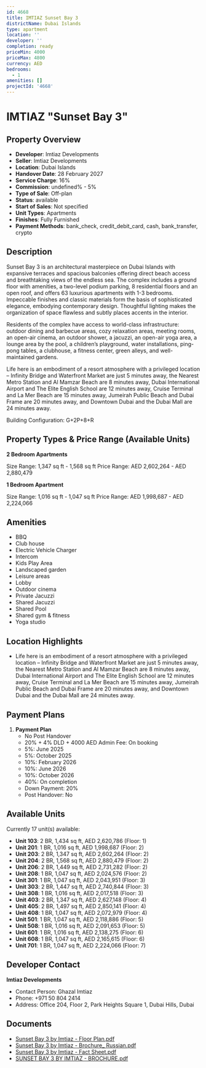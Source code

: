 ```yaml
---
id: 4668
title: IMTIAZ Sunset Bay 3
districtName: Dubai Islands
type: apartment
location: ''
developer: ''
completion: ready
priceMin: 4000
priceMax: 4800
currency: AED
bedrooms:
  - 1
amenities: []
projectId: '4668'
---
```


# IMTIAZ "Sunset Bay 3"

## Property Overview
- **Developer**: Imtiaz Developments
- **Seller**: Imtiaz Developments
- **Location**: Dubai Islands
- **Handover Date**: 28 February 2027
- **Service Charge**: 16%
- **Commission**: undefined% - 5%
- **Type of Sale**: Off-plan
- **Status**: available
- **Start of Sales**: Not specified
- **Unit Types**: Apartments
- **Finishes**: Fully Furnished
- **Payment Methods**: bank_check, credit_debit_card, cash, bank_transfer, crypto

## Description
Sunset Bay 3 is an architectural masterpiece on Dubai Islands with expansive terraces and spacious balconies offering direct beach access and breathtaking views of the endless sea. The complex includes a ground floor with amenities, a two-level podium parking, 8 residential floors and an open roof, and offers 63 luxurious apartments with 1-3 bedrooms. Impeccable finishes and classic materials form the basis of sophisticated elegance, embodying contemporary design. Thoughtful lighting makes the organization of space flawless and subtly places accents in the interior.

Residents of the complex have access to world-class infrastructure: outdoor dining and barbecue areas, cozy relaxation areas, meeting rooms, an open-air cinema, an outdoor shower, a jacuzzi, an open-air yoga area, a lounge area by the pool, a children’s playground, water installations, ping-pong tables, a clubhouse, a fitness center, green alleys, and well-maintained gardens.

Life here is an embodiment of a resort atmosphere with a privileged location – Infinity Bridge and Waterfront Market are just 5 minutes away, the Nearest Metro Station and Al Mamzar Beach are 8 minutes away, Dubai International Airport and The Elite English School are 12 minutes away, Cruise Terminal and La Mer Beach are 15 minutes away, Jumeirah Public Beach and Dubai Frame are 20 minutes away, and Downtown Dubai and the Dubai Mall are 24 minutes away.

Building Configuration: G+2P+8+R

## Property Types & Price Range (Available Units)
**2 Bedroom Apartments**

Size Range: 1,347 sq ft - 1,568 sq ft
Price Range: AED 2,602,264 - AED 2,880,479

**1 Bedroom Apartment**

Size Range: 1,016 sq ft - 1,047 sq ft
Price Range: AED 1,998,687 - AED 2,224,066

## Amenities
- BBQ
- Club house
- Electric Vehicle Charger
- Intercom
- Kids Play Area
- Landscaped garden
- Leisure areas
- Lobby
- Outdoor cinema
- Private Jacuzzi
- Shared Jacuzzi
- Shared Pool
- Shared gym & fitness
- Yoga studio

## Location Highlights
- Life here is an embodiment of a resort atmosphere with a privileged location – Infinity Bridge and Waterfront Market are just 5 minutes away, the Nearest Metro Station and Al Mamzar Beach are 8 minutes away, Dubai International Airport and The Elite English School are 12 minutes away, Cruise Terminal and La Mer Beach are 15 minutes away, Jumeirah Public Beach and Dubai Frame are 20 minutes away, and Downtown Dubai and the Dubai Mall are 24 minutes away.

## Payment Plans
1. **Payment Plan**
   - No Post Handover
   - 20% + 4% DLD + 4000 AED Admin Fee: On booking
   - 5%: June 2025
   - 5%: October 2025
   - 10%: February 2026
   - 10%: June 2026
   - 10%: October 2026
   - 40%: On completion
   - Down Payment: 20%
   - Post Handover: No

## Available Units
Currently 17 unit(s) available:
- **Unit 103**: 2 BR, 1,434 sq ft, AED 2,620,786 (Floor: 1)
- **Unit 201**: 1 BR, 1,016 sq ft, AED 1,998,687 (Floor: 2)
- **Unit 203**: 2 BR, 1,347 sq ft, AED 2,602,264 (Floor: 2)
- **Unit 204**: 2 BR, 1,568 sq ft, AED 2,880,479 (Floor: 2)
- **Unit 206**: 2 BR, 1,449 sq ft, AED 2,731,282 (Floor: 2)
- **Unit 208**: 1 BR, 1,047 sq ft, AED 2,024,576 (Floor: 2)
- **Unit 301**: 1 BR, 1,047 sq ft, AED 2,043,951 (Floor: 3)
- **Unit 303**: 2 BR, 1,447 sq ft, AED 2,740,844 (Floor: 3)
- **Unit 308**: 1 BR, 1,016 sq ft, AED 2,017,518 (Floor: 3)
- **Unit 403**: 2 BR, 1,347 sq ft, AED 2,627,148 (Floor: 4)
- **Unit 405**: 2 BR, 1,497 sq ft, AED 2,850,141 (Floor: 4)
- **Unit 408**: 1 BR, 1,047 sq ft, AED 2,072,979 (Floor: 4)
- **Unit 501**: 1 BR, 1,047 sq ft, AED 2,118,886 (Floor: 5)
- **Unit 508**: 1 BR, 1,016 sq ft, AED 2,091,653 (Floor: 5)
- **Unit 601**: 1 BR, 1,016 sq ft, AED 2,138,275 (Floor: 6)
- **Unit 608**: 1 BR, 1,047 sq ft, AED 2,165,615 (Floor: 6)
- **Unit 701**: 1 BR, 1,047 sq ft, AED 2,224,066 (Floor: 7)

## Developer Contact
**Imtiaz Developments**
- Contact Person: Ghazal Imtiaz
- Phone: +971 50 804 2414
- Address: Office 204, Floor 2, Park Heights Square 1, Dubai Hills, Dubai

## Documents
- [Sunset Bay 3 by Imtiaz - Floor Plan.pdf](https://cdn.geniemap.net/2025/03/12/pxLDF4zSuUsVeSBjDA5lw5fyEXyMEFRGMepA6eZ9.pdf)
- [Sunset Bay 3 by Imtiaz - Brochure_ Russian.pdf](https://cdn.geniemap.net/2025/03/12/4985Pb4BFbMPbvFPWD7fx7egH2INFBZBJxXwedvX.pdf)
- [Sunset Bay 3 by Imtiaz - Fact Sheet.pdf](https://cdn.geniemap.net/2025/03/12/omqbhlvg2EZgnsEOOzefBNtSDk1cRW9aF4LIT98b.pdf)
- [SUNSET BAY 3 BY IMTIAZ - BROCHURE.pdf](https://cdn.geniemap.net/2025/03/12/OkOr0umL6ESKfV1Wmbu71KU7ew50AHLBf2NT70YQ.pdf)
